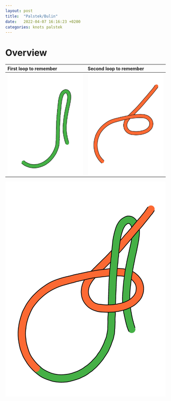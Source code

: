 ```yaml
---
layout: post
title:  "Palstek/Bulin"
date:   2022-04-07 16:16:23 +0200
categories: knots palstek
---
```


# Overview

| First loop to remember | Second loop to remember |
|:--|:--|
| ![image](/assets/images/palstek_loop_1.jpg?raw=true) | ![image](/assets/images/palstek_loop_2.jpg) |







![image](/assets/images/palstek_complete.jpg)

